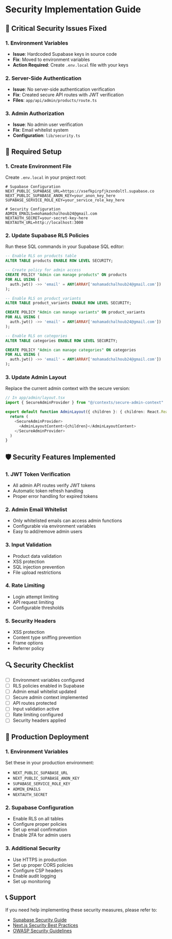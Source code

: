 # Security Implementation Guide

## 🚨 Critical Security Issues Fixed

### 1. Environment Variables
- **Issue**: Hardcoded Supabase keys in source code
- **Fix**: Moved to environment variables
- **Action Required**: Create `.env.local` file with your keys

### 2. Server-Side Authentication
- **Issue**: No server-side authentication verification
- **Fix**: Created secure API routes with JWT verification
- **Files**: `app/api/admin/products/route.ts`

### 3. Admin Authorization
- **Issue**: No admin user verification
- **Fix**: Email whitelist system
- **Configuration**: `lib/security.ts`

## 🔧 Required Setup

### 1. Create Environment File
Create `.env.local` in your project root:

```env
# Supabase Configuration
NEXT_PUBLIC_SUPABASE_URL=https://xsefkpirpfjkzxndoltl.supabase.co
NEXT_PUBLIC_SUPABASE_ANON_KEY=your_anon_key_here
SUPABASE_SERVICE_ROLE_KEY=your_service_role_key_here

# Security Configuration
ADMIN_EMAILS=mohamadchalhoub24@gmail.com
NEXTAUTH_SECRET=your-secret-key-here
NEXTAUTH_URL=http://localhost:3000
```

### 2. Update Supabase RLS Policies
Run these SQL commands in your Supabase SQL editor:

```sql
-- Enable RLS on products table
ALTER TABLE products ENABLE ROW LEVEL SECURITY;

-- Create policy for admin access
CREATE POLICY "Admin can manage products" ON products
FOR ALL USING (
  auth.jwt() ->> 'email' = ANY(ARRAY['mohamadchalhoub24@gmail.com'])
);

-- Enable RLS on product_variants
ALTER TABLE product_variants ENABLE ROW LEVEL SECURITY;

CREATE POLICY "Admin can manage variants" ON product_variants
FOR ALL USING (
  auth.jwt() ->> 'email' = ANY(ARRAY['mohamadchalhoub24@gmail.com'])
);

-- Enable RLS on categories
ALTER TABLE categories ENABLE ROW LEVEL SECURITY;

CREATE POLICY "Admin can manage categories" ON categories
FOR ALL USING (
  auth.jwt() ->> 'email' = ANY(ARRAY['mohamadchalhoub24@gmail.com'])
);
```

### 3. Update Admin Layout
Replace the current admin context with the secure version:

```typescript
// In app/admin/layout.tsx
import { SecureAdminProvider } from "@/contexts/secure-admin-context"

export default function AdminLayout({ children }: { children: React.ReactNode }) {
  return (
    <SecureAdminProvider>
      <AdminLayoutContent>{children}</AdminLayoutContent>
    </SecureAdminProvider>
  )
}
```

## 🛡️ Security Features Implemented

### 1. JWT Token Verification
- All admin API routes verify JWT tokens
- Automatic token refresh handling
- Proper error handling for expired tokens

### 2. Admin Email Whitelist
- Only whitelisted emails can access admin functions
- Configurable via environment variables
- Easy to add/remove admin users

### 3. Input Validation
- Product data validation
- XSS protection
- SQL injection prevention
- File upload restrictions

### 4. Rate Limiting
- Login attempt limiting
- API request limiting
- Configurable thresholds

### 5. Security Headers
- XSS protection
- Content type sniffing prevention
- Frame options
- Referrer policy

## 🔍 Security Checklist

- [ ] Environment variables configured
- [ ] RLS policies enabled in Supabase
- [ ] Admin email whitelist updated
- [ ] Secure admin context implemented
- [ ] API routes protected
- [ ] Input validation active
- [ ] Rate limiting configured
- [ ] Security headers applied

## 🚀 Production Deployment

### 1. Environment Variables
Set these in your production environment:
- `NEXT_PUBLIC_SUPABASE_URL`
- `NEXT_PUBLIC_SUPABASE_ANON_KEY`
- `SUPABASE_SERVICE_ROLE_KEY`
- `ADMIN_EMAILS`
- `NEXTAUTH_SECRET`

### 2. Supabase Configuration
- Enable RLS on all tables
- Configure proper policies
- Set up email confirmation
- Enable 2FA for admin users

### 3. Additional Security
- Use HTTPS in production
- Set up proper CORS policies
- Configure CSP headers
- Enable audit logging
- Set up monitoring

## 📞 Support

If you need help implementing these security measures, please refer to:
- [Supabase Security Guide](https://supabase.com/docs/guides/auth/row-level-security)
- [Next.js Security Best Practices](https://nextjs.org/docs/advanced-features/security-headers)
- [OWASP Security Guidelines](https://owasp.org/www-project-top-ten/)
